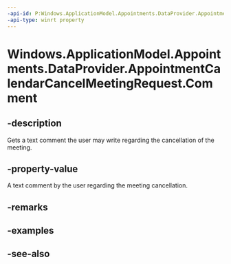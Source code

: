----api-id: P:Windows.ApplicationModel.Appointments.DataProvider.AppointmentCalendarCancelMeetingRequest.Comment
-api-type: winrt property
---<!-- Property syntaxpublic string Comment { get; }--># Windows.ApplicationModel.Appointments.DataProvider.AppointmentCalendarCancelMeetingRequest.Comment## -descriptionGets a text comment the user may write regarding the cancellation of the meeting.## -property-valueA text comment by the user regarding the meeting cancellation.## -remarks## -examples## -see-also
